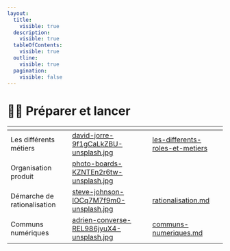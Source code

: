 ```yaml
---
layout:
  title:
    visible: true
  description:
    visible: true
  tableOfContents:
    visible: true
  outline:
    visible: true
  pagination:
    visible: false
---
```


# 👩‍🔬 Préparer et lancer

<table data-view="cards" data-full-width="false"><thead><tr><th></th><th data-hidden data-card-cover data-type="files"></th><th data-hidden data-card-target data-type="content-ref"></th></tr></thead><tbody><tr><td>Les différents métiers</td><td><a href="../.gitbook/assets/david-jorre-9f1gCaLkZBU-unsplash.jpg">david-jorre-9f1gCaLkZBU-unsplash.jpg</a></td><td><a href="les-differents-roles-et-metiers/">les-differents-roles-et-metiers</a></td></tr><tr><td>Organisation produit</td><td><a href="../.gitbook/assets/photo-boards-KZNTEn2r6tw-unsplash.jpg">photo-boards-KZNTEn2r6tw-unsplash.jpg</a></td><td></td></tr><tr><td>Démarche de rationalisation</td><td><a href="../.gitbook/assets/steve-johnson-IOCq7M7f9m0-unsplash.jpg">steve-johnson-IOCq7M7f9m0-unsplash.jpg</a></td><td><a href="rationalisation.md">rationalisation.md</a></td></tr><tr><td>Communs numériques</td><td><a href="../.gitbook/assets/adrien-converse-REL986jyuX4-unsplash.jpg">adrien-converse-REL986jyuX4-unsplash.jpg</a></td><td><a href="communs-numeriques.md">communs-numeriques.md</a></td></tr></tbody></table>
